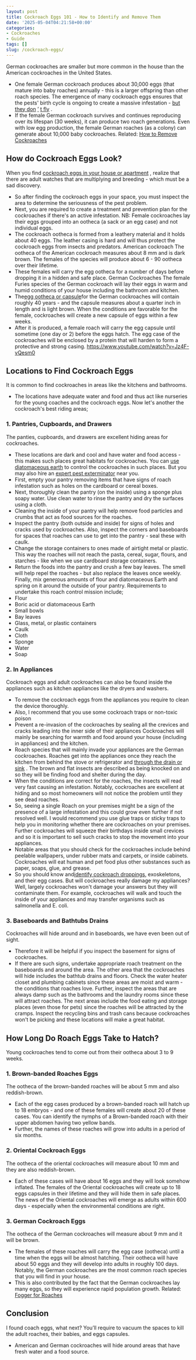 ```yaml
---
layout: post
title: Cockroach Eggs 101 - How to Identify and Remove Them
date: '2025-05-04T04:21:58+00:00'
categories:
- Cockroaches
- Guide
tags: []
slug: /cockroach-eggs/
---
```


German cockroaches are smaller but more common in the house than the American cockroaches in the United States.
- One female German cockroach produces about 30,000 eggs (that mature into baby roaches) annually - this is a larger offspring than other roach species.
The emergence of many cockroach eggs ensures that the pests' birth cycle is ongoing to create a massive infestation -
[but they don](https://pestpolicy.com/can-cockroaches-fly/)
[’](https://pestpolicy.com/can-cockroaches-fly/)
[t fly](https://pestpolicy.com/can-cockroaches-fly/)
.
- If the female German cockroach survives and continues reproducing over its lifespan (30 weeks), it can produce two roach generations.
Even with low egg production, the female German roaches (as a colony) can generate about 10,000 baby cockroaches.
Related:
[How to Remove Cockroaches](https://pestpolicy.com/how-to-get-rid-of-cockroaches/)
## How do Cockroach Eggs Look?
When you find
[cockroach eggs in your house or apartment](https://pestpolicy.com/best-roach-killer-for-apartments/)
, realize that there are adult watches that are multiplying and breeding - which must be a sad discovery.
- So after finding the cockroach eggs in your space, you must inspect the area to determine the seriousness of the pest problem.
- Next, you are required to create a treatment and prevention plan for the cockroaches if there's an active infestation.
NB: Female cockroaches lay their eggs grouped into an ootheca (a sack or an egg case) and not individual eggs.
- The cockroach ootheca is formed from a leathery material and it holds about 40 eggs.
The leather casing is hard and will thus protect the cockroach eggs from insects and predators.
American cockroach
The ootheca of the American cockroach measures about 8 mm and is dark brown.
The females of the species will produce about 6 - 90 ootheca over their lifetime.
- These females will carry the egg ootheca for a number of days before dropping it in a hidden and safe place.
German Cockroaches
The female Furies species of the German cockroach will lay their eggs in warm and humid conditions of your house including the bathroom and kitchen.
- The[egg ootheca or capsule](https://pestpolicy.com/signs-of-a-cockroach-infestation/)for the German cockroaches will contain roughly 40 years - and the capsule measures about a quarter inch in length and is light brown.
When the conditions are favorable for the female, cockroaches will create a new capsule of eggs within a few weeks.
- After it is produced, a female roach will carry the egg capsule until sometime (one day or 2) before the eggs hatch.
The egg case of the cockroaches will be enclosed by a protein that will harden to form a protective and strong casing.
https://www.youtube.com/watch?v=Jz4F-vQesm0
## Locations to Find Cockroach Eggs
It is common to find cockroaches in areas like the kitchens and bathrooms.
- The locations have adequate water and food and thus act like nurseries for the young coaches and the cockroach eggs.
Now let's another the cockroach's best riding areas;
### 1. Pantries, Cupboards, and Drawers
The panties, cupboards, and drawers are excellent hiding areas for cockroaches.
- These locations are dark and cool and have water and food access - this makes such places great habitats for cockroaches.
You can
[use diatomaceous earth](https://pestpolicy.com/diatomaceous-earth/)
to control the cockroaches in such places. But you may also hire an
[expert pest exterminator](https://pestpolicy.com/pest-control-near-me/)
near you.
- First, empty your pantry removing items that have signs of roach infestation such as holes on the cardboard or cereal boxes.
- Next, thoroughly clean the pantry (on the inside) using a sponge plus soapy water. Use clean water to rinse the pantry and dry the surfaces using a cloth.
- Cleaning the inside of your pantry will help remove food particles and crumbs that act as food sources for the roaches.
- Inspect the pantry (both outside and inside) for signs of holes and cracks used by cockroaches. Also, inspect the corners and baseboards for spaces that roaches can use to get into the pantry - seal these with caulk.
- Change the storage containers to ones made of airtight metal or plastic. This way the roaches will not reach the pasta, cereal, sugar, flours, and starches - like when we use cardboard storage containers.
- Return the foods into the pantry and crush a few bay leaves. The smell will help repel the roaches - but also replace the leaves once weekly.
Finally, mix generous amounts of flour and diatomaceous Earth and spring on it around the outside of your pantry.
Requirements to undertake this roach control mission include;
- Flour
- Boric acid or diatomaceous Earth
- Small bowls
- Bay leaves
- Glass, metal, or plastic containers
- Caulk
- Cloth
- Sponge
- Water
- Soap
### 2. In Appliances
Cockroach eggs and adult cockroaches can also be found inside the appliances such as kitchen appliances like the dryers and washers.
- To remove the cockroach eggs from the appliances you require to clean the device thoroughly.
- Also, I recommend that you use some cockroach traps or non-toxic poison
- Prevent a re-invasion of the cockroaches by sealing all the crevices and cracks leading into the inner side of their appliances
Cockroaches will mainly be searching for warmth and food around your house (including in appliances) and the kitchen.
- Roach species that will mainly invade your appliances are the German cockroaches.
Roaches get into the appliances once they reach the kitchen from behind the stove or refrigerator and
[through the drain or sink](https://pestpolicy.com/dont-use-vinegar-and-baking-soda-to-clean-clogged-drains/)
.
The brown and flat insects are described as being knocked on and so they will be finding food and shelter during the day.
- When the conditions are correct for the roaches, the insects will read very fast causing an infestation.
Notably, cockroaches are excellent at hiding and so most homeowners will not notice the problem until they see dead roaches.
- So, seeing a single Roach on your premises might be a sign of the presence of a large infestation and this could grow even further if not resolved well.
I would recommend you use glue traps or sticky traps to help you in monitoring whether there are cockroaches on your premises.
Further cockroaches will squeeze their birthdays inside small crevices and so it is important to sell such cracks to stop the movement into your appliances.
- Notable areas that you should check for the cockroaches include behind peelable wallpapers, under rubber mats and carpets, or inside cabinets.
Cockroaches will eat human and pet food plus other substances such as paper, soaps, glue, and grease.
- So you should know and[identify cockroach droppings](https://pestpolicy.com/what-does-roach-poop-look-like/), exoskeletons, and their egg cases.
But will cockroaches really damage my appliances? Well, largely cockroaches won't damage your answers but they will contaminate them.
For example, cockroaches will walk and touch the inside of your appliances and may transfer organisms such as salmonella and E. coli.
### 3. Baseboards and Bathtubs Drains
Cockroaches will hide around and in baseboards, we have even been out of sight.
- Therefore it will be helpful if you inspect the basement for signs of cockroaches.
- If there are such signs, undertake appropriate roach treatment on the baseboards and around the area.
The other area that the cockroaches will hide includes the bathtub drains and floors.
Check the water heater closet and plumbing cabinets since these areas are moist and warm - the conditions that roaches love.
Further, inspect the areas that are always damp such as the bathrooms and the laundry rooms since these will attract roaches.
The next areas include the food eating and storage places (even those for pets) since the roaches will be attracted by the cramps.
Inspect the recycling bins and trash cans because cockroaches won't be picking and these locations will make a great habitat.
## How Long Do Roach Eggs Take to Hatch?
Young cockroaches tend to come out from their ootheca about 3 to 9 weeks.
### 1. Brown-banded Roaches Eggs
The ootheca of the brown-banded roaches will be about 5 mm and also reddish-brown.
- Each of the egg cases produced by a brown-banded roach will hatch up to 18 embryos - and one of these females will create about 20 of these cases.
You can identify the nymphs of a Brown-banded roach with their upper abdomen having two yellow bands.
- Further, the names of these roaches will grow into adults in a period of six months.
### 2. Oriental Cockroach Eggs
The ootheca of the oriental cockroaches will measure about 10 mm and they are also reddish-brown.
- Each of these cases will have about 16 eggs and they will look somehow inflated.
The females of the Oriental cockroaches will create up to 18 eggs capsules in their lifetime and they will hide them in safe places.
The news of the Oriental cockroaches will emerge as adults within 600 days - especially when the environmental conditions are right.
### 3. German Cockroach Eggs
The ootheca of the German cockroaches will measure about 9 mm and it will be brown.
- The females of these roaches will carry the egg case (ootheca) until a time when the eggs will be almost hatching.
Their ootheca will have about 50 eggs and they will develop into adults in roughly 100 days.
Notably, the German cockroaches are the most common roach species that you will find in your house.
- This is also contributed by the fact that the German cockroaches lay many eggs, so they will experience rapid population growth.
Related:
[Fogger for Roaches](https://pestpolicy.com/best-fogger-for-roaches/)
## Conclusion
I found coach eggs, what next? You’ll require to vacuum the spaces to kill the adult roaches, their babies, and eggs capsules.
- American and German cockroaches will hide around areas that have fresh water and a food source.
